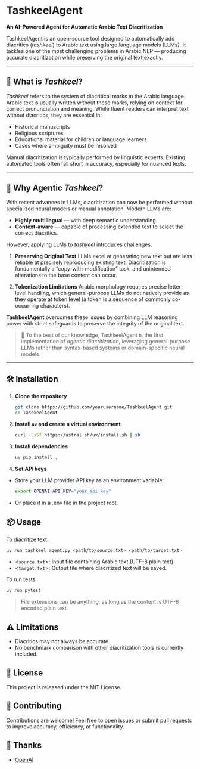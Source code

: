 # TashkeelAgent
**An AI-Powered Agent for Automatic Arabic Text Diacritization**

TashkeelAgent is an open-source tool designed to automatically add diacritics (*tashkeel*) to Arabic text using large language models (LLMs).
It tackles one of the most challenging problems in Arabic NLP — producing accurate diacritization while preserving the original text exactly.

---

## 📖 What is *Tashkeel*?
*Tashkeel* refers to the system of diacritical marks in the Arabic language.
Arabic text is usually written without these marks, relying on context for correct pronunciation and meaning. While fluent readers can interpret text without diacritics, they are essential in:

- Historical manuscripts
- Religious scriptures
- Educational material for children or language learners
- Cases where ambiguity must be resolved

Manual diacritization is typically performed by linguistic experts. Existing automated tools often fall short in accuracy, especially for nuanced texts.

---

## 🚀 Why Agentic *Tashkeel*?
With recent advances in LLMs, diacritization can now be performed without specialized neural models or manual annotation.
Modern LLMs are:

- **Highly multilingual** — with deep semantic understanding.
- **Context-aware** — capable of processing extended text to select the correct diacritics.

However, applying LLMs to *tashkeel* introduces challenges:

1. **Preserving Original Text**
   LLMs excel at generating new text but are less reliable at precisely reproducing existing text. Diacritization is fundamentally a “copy-with-modification” task, and unintended alterations to the base content can occur.

2. **Tokenization Limitations**
   Arabic morphology requires precise letter-level handling, which general-purpose LLMs do not natively provide as they operate at token level (a token is a sequence of commonly co-occurring characters).

**TashkeelAgent** overcomes these issues by combining LLM reasoning power with strict safeguards to preserve the integrity of the original text.

> 📌 To the best of our knowledge, TashkeelAgent is the first implementation of *agentic diacritization*, leveraging general-purpose LLMs rather than syntax-based systems or domain-specific neural models.

---

## 🛠 Installation

1. **Clone the repository**
    ```bash
    git clone https://github.com/yourusername/TashkeelAgent.git
    cd TashkeelAgent
    ```

2. **Install `uv` and create a virtual environment**
    ```bash
    curl -LsSf https://astral.sh/uv/install.sh | sh
    ```

3. **Install dependencies**
    ```bash
    uv pip install .
    ```
4. **Set API keys**
- Store your LLM provider API key as an environment variable:
    ```bash
    export OPENAI_API_KEY="your_api_key"
    ```
- Or place it in a .env file in the project root.

## 📦 Usage
To diacritize text:
```bash
uv run tashkeel_agent.py <path/to/source.txt> <path/to/target.txt>
```
- <`source.txt`>: Input file containing Arabic text (UTF-8 plain text).
- <`target.txt`>: Output file where diacritized text will be saved.

To run tests:
```bash
uv run pytest
```
> File extensions can be anything, as long as the content is UTF-8 encoded plain text.

## ⚠ Limitations
- Diacritics may not always be accurate.
- No benchmark comparison with other diacritization tools is currently included.

## 📜 License
This project is released under the MIT License.

## 🤝 Contributing
Contributions are welcome!
Feel free to open issues or submit pull requests to improve accuracy, efficiency, or functionality.

## 🙏 Thanks
- [OpenAI](https://openai.com)
